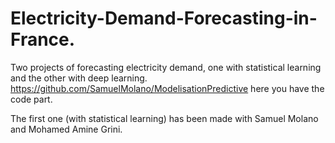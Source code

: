 # Electricity-Demand-Forecasting-in-France.
Two projects of forecasting electricity demand, one with statistical learning and the other with deep learning.
https://github.com/SamuelMolano/ModelisationPredictive here you have the code part.

The first one (with statistical learning) has been made with Samuel Molano and Mohamed Amine Grini.
